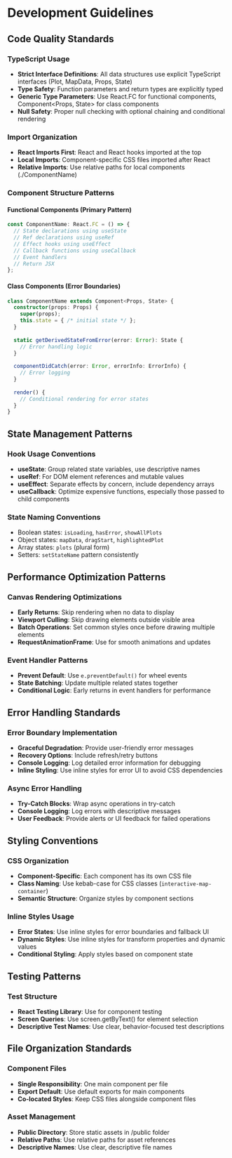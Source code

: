 # Development Guidelines

## Code Quality Standards

### TypeScript Usage
- **Strict Interface Definitions**: All data structures use explicit TypeScript interfaces (Plot, MapData, Props, State)
- **Type Safety**: Function parameters and return types are explicitly typed
- **Generic Type Parameters**: Use React.FC for functional components, Component<Props, State> for class components
- **Null Safety**: Proper null checking with optional chaining and conditional rendering

### Import Organization
- **React Imports First**: React and React hooks imported at the top
- **Local Imports**: Component-specific CSS files imported after React
- **Relative Imports**: Use relative paths for local components (./ComponentName)

### Component Structure Patterns

#### Functional Components (Primary Pattern)
```typescript
const ComponentName: React.FC = () => {
  // State declarations using useState
  // Ref declarations using useRef
  // Effect hooks using useEffect
  // Callback functions using useCallback
  // Event handlers
  // Return JSX
};
```

#### Class Components (Error Boundaries)
```typescript
class ComponentName extends Component<Props, State> {
  constructor(props: Props) {
    super(props);
    this.state = { /* initial state */ };
  }
  
  static getDerivedStateFromError(error: Error): State {
    // Error handling logic
  }
  
  componentDidCatch(error: Error, errorInfo: ErrorInfo) {
    // Error logging
  }
  
  render() {
    // Conditional rendering for error states
  }
}
```

## State Management Patterns

### Hook Usage Conventions
- **useState**: Group related state variables, use descriptive names
- **useRef**: For DOM element references and mutable values
- **useEffect**: Separate effects by concern, include dependency arrays
- **useCallback**: Optimize expensive functions, especially those passed to child components

### State Naming Conventions
- Boolean states: `isLoading`, `hasError`, `showAllPlots`
- Object states: `mapData`, `dragStart`, `highlightedPlot`
- Array states: `plots` (plural form)
- Setters: `setStateName` pattern consistently

## Performance Optimization Patterns

### Canvas Rendering Optimizations
- **Early Returns**: Skip rendering when no data to display
- **Viewport Culling**: Skip drawing elements outside visible area
- **Batch Operations**: Set common styles once before drawing multiple elements
- **RequestAnimationFrame**: Use for smooth animations and updates

### Event Handler Patterns
- **Prevent Default**: Use `e.preventDefault()` for wheel events
- **State Batching**: Update multiple related states together
- **Conditional Logic**: Early returns in event handlers for performance

## Error Handling Standards

### Error Boundary Implementation
- **Graceful Degradation**: Provide user-friendly error messages
- **Recovery Options**: Include refresh/retry buttons
- **Console Logging**: Log detailed error information for debugging
- **Inline Styling**: Use inline styles for error UI to avoid CSS dependencies

### Async Error Handling
- **Try-Catch Blocks**: Wrap async operations in try-catch
- **Console Logging**: Log errors with descriptive messages
- **User Feedback**: Provide alerts or UI feedback for failed operations

## Styling Conventions

### CSS Organization
- **Component-Specific**: Each component has its own CSS file
- **Class Naming**: Use kebab-case for CSS classes (`interactive-map-container`)
- **Semantic Structure**: Organize styles by component sections

### Inline Styles Usage
- **Error States**: Use inline styles for error boundaries and fallback UI
- **Dynamic Styles**: Use inline styles for transform properties and dynamic values
- **Conditional Styling**: Apply styles based on component state

## Testing Patterns

### Test Structure
- **React Testing Library**: Use for component testing
- **Screen Queries**: Use screen.getByText() for element selection
- **Descriptive Test Names**: Use clear, behavior-focused test descriptions

## File Organization Standards

### Component Files
- **Single Responsibility**: One main component per file
- **Export Default**: Use default exports for main components
- **Co-located Styles**: Keep CSS files alongside component files

### Asset Management
- **Public Directory**: Store static assets in /public folder
- **Relative Paths**: Use relative paths for asset references
- **Descriptive Names**: Use clear, descriptive file names